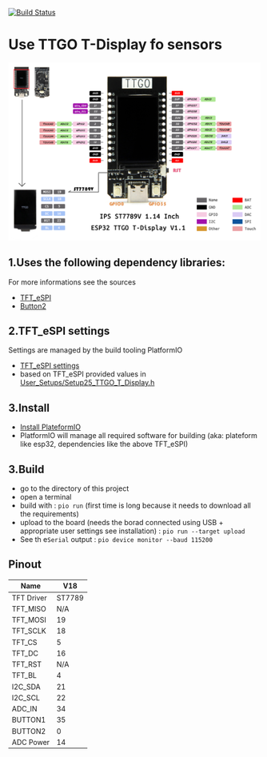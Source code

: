 [![Build Status](https://travis-ci.org/smougenot/esp32_tft_sensors.svg?branch=master)](https://travis-ci.org/smougenot/esp32_tft_sensors)

# Use TTGO T-Display fo sensors

![image](https://github.com/Xinyuan-LilyGO/TTGO-T-Display/blob/master/image/pinmap.jpg)
## 1.Uses the following dependency libraries:
For more informations see the sources
- [TFT_eSPI](https://github.com/Bodmer/TFT_eSPI)        
- [Button2](https://github.com/LennartHennigs/Button2)

## 2.TFT_eSPI settings
Settings are managed by the build tooling PlatformIO
- [TFT_eSPI settings](https://github.com/Bodmer/TFT_eSPI/blob/master/Tools/PlatformIO/Configuring%20options.txt)
- based on TFT_eSPI provided values in [User_Setups/Setup25_TTGO_T_Display.h](https://github.com/Bodmer/TFT_eSPI/blob/master/User_Setups/Setup25_TTGO_T_Display.h) 

## 3.Install
- [Install PlateformIO](https://docs.platformio.org/en/latest/installation.html#python-package-manager)
- PlatformIO will manage all required software for building (aka: plateform like esp32, dependencies like the above TFT_eSPI)

## 3.Build
- go to the directory of this project
- open a terminal
- build with : `pio run` (first time is long because it needs to download all the requirements)
- upload to the board (needs the borad connected using USB + appropriate user settings see installation) : `pio run --target upload`
- See th e`Serial` output : `pio device monitor --baud 115200`

## Pinout
| Name       | V18    |
| ---------- | ------ |
| TFT Driver | ST7789 |
| TFT_MISO   | N/A    |
| TFT_MOSI   | 19     |
| TFT_SCLK   | 18     |
| TFT_CS     | 5      |
| TFT_DC     | 16     |
| TFT_RST    | N/A    |
| TFT_BL     | 4      |
| I2C_SDA    | 21     |
| I2C_SCL    | 22     |
| ADC_IN     | 34     |
| BUTTON1    | 35     |
| BUTTON2    | 0      |
| ADC Power  | 14     |
